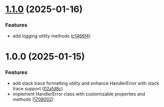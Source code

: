 # [1.1.0](https://github.com/fvena/handler-error/compare/v1.0.0...v1.1.0) (2025-01-16)

### Features

- add logging utility methods ([c1466f4](https://github.com/fvena/handler-error/commit/c1466f495cdd68772488164106832ec5c5b9c317))

# 1.0.0 (2025-01-15)

### Features

- add stack trace formatting utility and enhance HandlerError with stack trace support ([02a1d8c](https://github.com/fvena/handler-error/commit/02a1d8c9684d3e513848188a8567cd2a34bd51a5))
- implement HandlerError class with customizable properties and methods ([1708002](https://github.com/fvena/handler-error/commit/170800207febcc6a1b66d6f8f0ca18b74946dad4))
